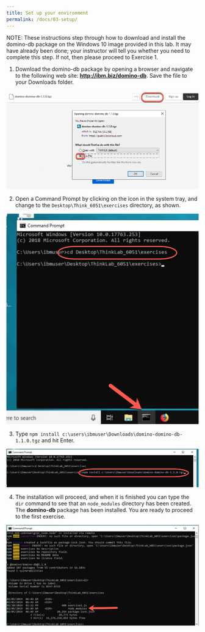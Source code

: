 ```yaml
---
title: Set up your environment
permalink: /docs/03-setup/
---
```


NOTE: These instructions step through how to download and install the domino-db package on the Windows 10 image provided in this lab. It may have already been done; your instructor will tell you whether you need to complete this step.  If not, then please proceed to Exercise 1.

1. Download the domino-db package by opening a browser and navigate to the following web site: **http://ibm.biz/domino-db**.  Save the file to your Downloads folder.

![](../images/lab-content/save-domino-db.jpg)

2. Open a Command Prompt by clicking on the icon in the system tray, and change to the `Desktop\Think_6051\exercises` directory, as shown.

![](../images/lab-content/change-directory.jpg)

3. Type `npm install c:\users\ibmuser\Downloads\domino-domino-db-1.1.0.tgz` and hit Enter.

![](../images/lab-content/npm-install.jpg)

4. The installation will proceed, and when it is finished you can type the `dir` command to see that an `node_modules` directory has been created.  The **domino-db** package has been installed.  You are ready to proceed to the first exercise.

![](../images/lab-content/post-npm-command.jpg)
